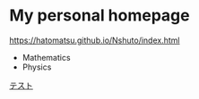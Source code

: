 # My personal homepage


https://hatomatsu.github.io/Nshuto/index.html


- Mathematics
- Physics

[テスト](pdf_files\visual_tan_derivative.pdf)